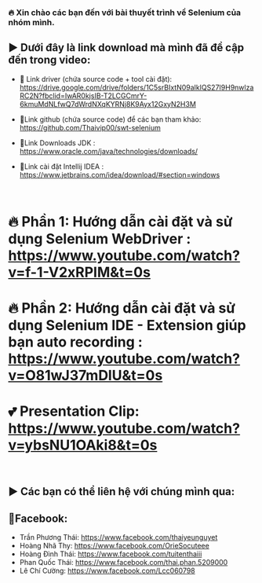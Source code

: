 ### 🔥 Xin chào các bạn đến với bài thuyết trình về Selenium của nhóm mình.

### <h2>▶ Dưới đây là link download mà mình đã đề cập đến trong video:</h2>

- 🔗 Link driver (chứa source code + tool cài đặt): https://drive.google.com/drive/folders/1C5srBIxtN09aIklQS27I9H9nwlzaRC2N?fbclid=IwAR0kjsIB-T2LCGCmrY-6kmuMdNLfwQ7dWrdNXqKYRNj8K9Ayx12GxyN2H3M

- 🔗Link github (chứa source code) để các bạn tham khảo: https://github.com/Thaivip00/swt-selenium

- 🔗Link Downloads JDK : https://www.oracle.com/java/technologies/downloads/

- 🔗Link cài đặt Intellij IDEA : https://www.jetbrains.com/idea/download/#section=windows

</br>

# 🔥 Phần 1: Hướng dẫn cài đặt và sử dụng Selenium WebDriver : https://www.youtube.com/watch?v=f-1-V2xRPIM&t=0s

# 🔥 Phần 2: Hướng dẫn cài đặt và sử dụng Selenium IDE - Extension giúp bạn auto recording : https://www.youtube.com/watch?v=O81wJ37mDlU&t=0s

# 💕 Presentation Clip: https://www.youtube.com/watch?v=ybsNU1OAki8&t=0s

</br>

### <h2>▶ Các bạn có thể liên hệ với chúng mình qua:</h2>

## 📢Facebook:

- Trần Phương Thái: https://www.facebook.com/thaiyeunguyet
- Hoàng Nhã Thy: https://www.facebook.com/OrieSocuteee
- Hoàng Đình Thái: https://www.facebook.com/tuitenthaiii
- Phan Quốc Thái: https://www.facebook.com/thai.phan.5209000
- Lê Chí Cường: https://www.facebook.com/Lcc060798

</br>


